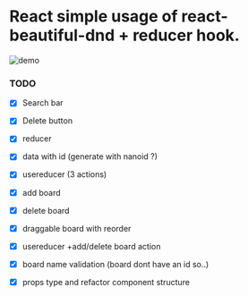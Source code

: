 # React simple usage of react-beautiful-dnd + reducer hook.

![demo](https://i.gyazo.com/f21b6f2d246982977f9de999597a65b6.png)

### TODO

* [x] Search bar
* [x] Delete button
* [x] reducer
* [x] data with id (generate with nanoid ?)
* [x] usereducer (3 actions)
* [x] add board
* [x] delete board
* [x] draggable board with reorder
* [x] usereducer +add/delete board action
* [x] board name validation (board dont have an id so..)
* [x] props type and refactor component structure

